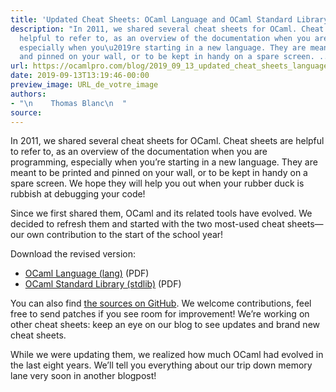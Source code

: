 ```yaml
---
title: 'Updated Cheat Sheets: OCaml Language and OCaml Standard Library'
description: "In 2011, we shared several cheat sheets for OCaml. Cheat sheets are
  helpful to refer to, as an overview of the documentation when you are programming,
  especially when you\u2019re starting in a new language. They are meant to be printed
  and pinned on your wall, or to be kept in handy on a spare screen. ..."
url: https://ocamlpro.com/blog/2019_09_13_updated_cheat_sheets_language_stdlib_2
date: 2019-09-13T13:19:46-00:00
preview_image: URL_de_votre_image
authors:
- "\n    Thomas Blanc\n  "
source:
---
```


<p>In 2011, we shared several cheat sheets for OCaml. Cheat sheets are helpful to refer to, as an overview of the documentation when you are programming, especially when you&rsquo;re starting in a new language. They are meant to be printed and pinned on your wall, or to be kept in handy on a spare screen. We hope they will help you out when your rubber duck is rubbish at debugging your code!</p>
<p>Since we first shared them, OCaml and its related tools have evolved. We decided to refresh them and started with the two most-used cheat sheets&mdash;our own contribution to the start of the school year!</p>
<p>Download the revised version:</p>
<ul>
<li><a href="http://ocamlpro.com/wp-content/uploads/2019/09/ocaml-lang.pdf">OCaml Language (lang)</a> (PDF)
</li>
<li><a href="http://ocamlpro.com/wp-content/uploads/2019/09/ocaml-stdlib.pdf">OCaml Standard Library (stdlib)</a> (PDF)
</li>
</ul>
<p>You can also find <a href="https://github.com/OCamlPro/ocaml-cheat-sheets">the sources on GitHub</a>. We welcome contributions, feel free to send patches if you see room for improvement! We&rsquo;re working on other cheat sheets: keep an eye on our blog to see updates and brand new cheat sheets.</p>
<p>While we were updating them, we realized how much OCaml had evolved in the last eight years. We&rsquo;ll tell you everything about our trip down memory lane very soon in another blogpost!</p>

